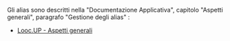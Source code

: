 Gli alias sono descritti nella "Documentazione Applicativa", capitolo "Aspetti generali", paragrafo "Gestione degli alias" : 
- [Looc.UP - Aspetti generali](Sorgenti/MB/DOC/LOBASE_01)
